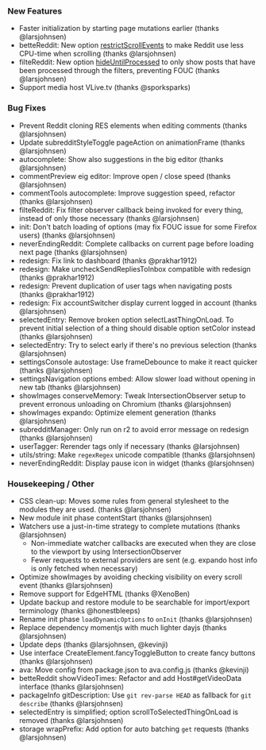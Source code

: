 ### New Features

- Faster initialization by starting page mutations earlier (thanks @larsjohnsen)
- betteReddit: New option [restrictScrollEvents](https://www.reddit.com/#res:settings/betteReddit/restrictScrollEvents) to make Reddit use less CPU-time when scrolling (thanks @larsjohnsen)
- filteReddit: New option [hideUntilProcessed](https://www.reddit.com/#res:settings/filteReddit/hideUntilProcessed) to only show posts that have been processed through the filters, preventing FOUC (thanks @larsjohnsen)
- Support media host VLive.tv (thanks @sporksparks)

### Bug Fixes

- Prevent Reddit cloning RES elements when editing comments (thanks @larsjohnsen)
- Update subredditStyleToggle pageAction on animationFrame (thanks @larsjohnsen)
- autocomplete: Show also suggestions in the big editor (thanks @larsjohnsen)
- commentPreview eig editor: Improve open / close speed (thanks @larsjohnsen)
- commentTools autocomplete: Improve suggestion speed, refactor (thanks @larsjohnsen)
- filteReddit: Fix filter observer callback being invoked for every thing, instead of only those necessary (thanks @larsjohnsen)
- init: Don't batch loading of options (may fix FOUC issue for some Firefox users) (thanks @larsjohnsen)
- neverEndingReddit: Complete callbacks on current page before loading next page (thanks @larsjohnsen)
- redesign: Fix link to dashboard (thanks @prakhar1912)
- redesign: Make uncheckSendRepliesToInbox compatible with redesign (thanks @prakhar1912)
- redesign: Prevent duplication of user tags when navigating posts (thanks @prakhar1912)
- redesign: Fix accountSwitcher display current logged in account  (thanks @larsjohnsen)
- selectedEntry: Remove broken option selectLastThingOnLoad. To prevent initial selection of a thing should disable option setColor instead (thanks @larsjohnsen)
- selectedEntry: Try to select early if there's no previous selection (thanks @larsjohnsen)
- settingsConsole autostage: Use frameDebounce to make it react quicker (thanks @larsjohnsen)
- settingsNavigation options embed: Allow slower load without opening in new tab (thanks @larsjohnsen)
- showImages conserveMemory: Tweak IntersectionObserver setup to prevent erronous unloading on Chromium (thanks @larsjohnsen)
- showImages expando: Optimize element generation (thanks @larsjohnsen)
- subredditManager: Only run on r2 to avoid error message on redesign (thanks @larsjohnsen)
- userTagger: Rerender tags only if necessary (thanks @larsjohnsen)
- utils/string: Make `regexRegex` unicode compatible (thanks @larsjohnsen)
- neverEndingReddit: Display pause icon in widget (thanks @larsjohnsen)

### Housekeeping / Other

- CSS clean-up: Moves some rules from general stylesheet to the modules they are used. (thanks @larsjohnsen)
- New module init phase contentStart (thanks @larsjohnsen)
- Watchers use a just-in-time strategy to complete mutations (thanks @larsjohnsen)
  - Non-immediate watcher callbacks are executed when they are close to the viewport by using IntersectionObserver
  - Fewer requests to external providers are sent (e.g. expando host info is only fetched when necessary)
- Optimize showImages by avoiding checking visibility on every scroll event (thanks @larsjohnsen)
- Remove support for EdgeHTML (thanks @XenoBen)
- Update backup and restore module to be searchable for import/export terminology (thanks @honestbleeps)
- Rename init phase `loadDynamicOptions` to `onInit` (thanks @larsjohnsen)
- Replace dependency momentjs with much lighter dayjs (thanks @larsjohnsen)
- Update deps (thanks @larsjohnsen, @kevinji)
- Use interface CreateElement.fancyToggleButton to create fancy buttons (thanks @larsjohnsen)
- ava: Move config from package.json to ava.config.js (thanks @kevinji)
- betteReddit showVideoTimes: Refactor and add Host#getVideoData interface (thanks @larsjohnsen)
- packageInfo gitDescription: Use `git rev-parse HEAD` as fallback for `git describe` (thanks @larsjohnsen)
- selectedEntry is simplified; option scrollToSelectedThingOnLoad is removed  (thanks @larsjohnsen)
- storage wrapPrefix: Add option for auto batching `get` requests (thanks @larsjohnsen)
